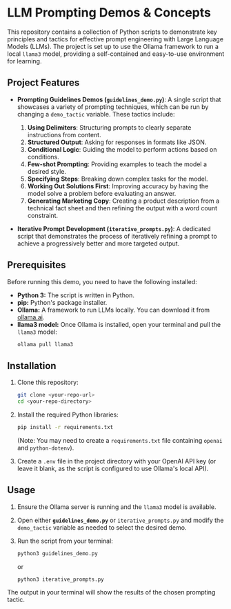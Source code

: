 # LLM Prompting Demos & Concepts

This repository contains a collection of Python scripts to demonstrate key principles and tactics for effective prompt engineering with Large Language Models (LLMs). The project is set up to use the Ollama framework to run a local `llama3` model, providing a self-contained and easy-to-use environment for learning.

## Project Features

* **Prompting Guidelines Demos (`guidelines_demo.py`)**: A single script that showcases a variety of prompting techniques, which can be run by changing a `demo_tactic` variable. These tactics include:
    1.  **Using Delimiters**: Structuring prompts to clearly separate instructions from content.
    2.  **Structured Output**: Asking for responses in formats like JSON.
    3.  **Conditional Logic**: Guiding the model to perform actions based on conditions.
    4.  **Few-shot Prompting**: Providing examples to teach the model a desired style.
    5.  **Specifying Steps**: Breaking down complex tasks for the model.
    6.  **Working Out Solutions First**: Improving accuracy by having the model solve a problem before evaluating an answer.
    7.  **Generating Marketing Copy**: Creating a product description from a technical fact sheet and then refining the output with a word count constraint.

* **Iterative Prompt Development (`iterative_prompts.py`)**: A dedicated script that demonstrates the process of iteratively refining a prompt to achieve a progressively better and more targeted output.

## Prerequisites

Before running this demo, you need to have the following installed:

* **Python 3:** The script is written in Python.
* **pip:** Python's package installer.
* **Ollama:** A framework to run LLMs locally. You can download it from [ollama.ai](https://ollama.ai/).
* **llama3 model:** Once Ollama is installed, open your terminal and pull the `llama3` model:
    ```bash
    ollama pull llama3
    ```

## Installation

1.  Clone this repository:
    ```bash
    git clone <your-repo-url>
    cd <your-repo-directory>
    ```

2.  Install the required Python libraries:
    ```bash
    pip install -r requirements.txt
    ```
    (Note: You may need to create a `requirements.txt` file containing `openai` and `python-dotenv`).

3.  Create a `.env` file in the project directory with your OpenAI API key (or leave it blank, as the script is configured to use Ollama's local API).

## Usage

1.  Ensure the Ollama server is running and the `llama3` model is available.

2.  Open either **`guidelines_demo.py`** or `iterative_prompts.py` and modify the `demo_tactic` variable as needed to select the desired demo.

3.  Run the script from your terminal:
    ```bash
    python3 guidelines_demo.py
    ```
    or
    ```bash
    python3 iterative_prompts.py
    ```

The output in your terminal will show the results of the chosen prompting tactic.